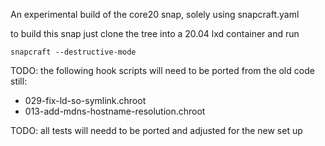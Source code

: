 An experimental build of the core20 snap, solely using snapcraft.yaml

to build this snap just clone the tree into a 20.04 lxd container and run

    snapcraft --destructive-mode

TODO: the following hook scripts will need to be ported from the old code still:
  - 029-fix-ld-so-symlink.chroot 
  - 013-add-mdns-hostname-resolution.chroot 

TODO: all tests will needd to be ported and adjusted for the new set up
